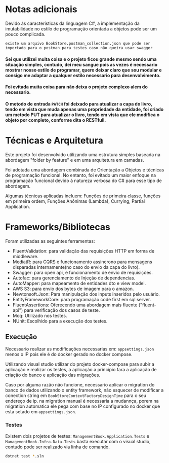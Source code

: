 
# Notas adicionais
Devido às características da linguagem C#, a implementação da imutabilidade no estilo de programação orientada a objetos pode ser um pouco complicada.

`existe um arquivo BookStore.postman_collection.json que pode ser importado para o postman para testes caso não queira usar swagger`

#### Sei que utilizei muita coisa e o projeto ficou grande mesmo sendo uma situação simples, contudo, dei meu sangue pois as vezes é necessario mostrar nosso estilo de programar, quero deixar claro que sou modular e consigo me adaptar a qualquer estilo necessario para desenvolvimento.
#### Foi evitada muita coisa para não deixa o projeto complexo alem do necessario.


#### O metodo de entrada `PATCH` foi deixado para atualizar a capa do livro, tendo em vista que muda apenas uma propriedade da entidade, foi criado um metodo PUT para atualizar o livro, tendo em vista que ele modifica o objeto por completo, conforme dita o RESTfull.

# Técnicas e Arquitetura

Este projeto foi desenvolvido utilizando uma estrutura simples baseada na abordagem "folder by feature" e em uma arquitetura em camadas.

Foi adotada uma abordagem combinada de Orientação a Objetos e técnicas de programação funcional.
No entanto, foi evitado um maior enfoque na programação funcional devido à natureza verbosa do C# para esse tipo de abordagem.

Algumas técnicas aplicadas incluem: Funções de primeira classe, funções em primeira ordem, Funções Anônimas (Lambda), Currying, Partial Application.

# Frameworks/Bibliotecas

Foram utilizadas as seguintes ferramentas:
- FluentValidation: para validação das requisições HTTP em forma de middleware.
- MediatR: para CQRS e funcionamento assincrono para mensagens disparadas internamente(no caso do envio da capa do livro).
- Swagger: para open api, e funcionamento de envio de requisições.
- Autofac: para gerenciamento de Injeção de dependencias.
- AutoMapper: para mapeamento de entidades dto e view model.
- AWS S3: para envio dos bytes de imagem para o amazon.
- Newtonsoft.Json: Para manipulação dos inputs inseridos pelo usuário.
- EntityFrameworkCore: para programação code first em sql server.
- FluentAssertions: Oferecendo uma abordagem mais fluente ("fluent-api") para verificação dos casos de teste.
- Moq: Utilizado nos testes.
- NUnit: Escolhido para a execução dos testes.

## Execução
Necessario realizar as modificações necessarias em: `appsettings.json` menos o IP pois ele é do docker gerado no docker compose.

Utilizando visual studio utilizar do projeto docker-compose para subir a aplicação e realizar os testes, a aplicação a principio fara a aplicação de criação do banco e aplicação das migrações.

Caso por alguma razão não funcione, necessario aplicar o migration do banco de dados utilizando o entity framework, não esquecer de modificar a conection string em `BookStoreContextFactoryDesignTime` para o seu endereço de ip. na migration manual é necessaria a mudannça, porem na migration automatica ele pega com base no IP configurado no docker que esta setado em `appsettings.json`.

### Testes
Existem dois projetos de testes:
`ManagementBook.Application.Tests` e `ManagementBook.Infra.Data.Tests` basta executar com o visual studio, contudo pode ser realizado via linha de comando.

```bash
dotnet test *.sln
```